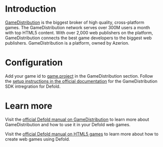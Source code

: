 # Introduction
[GameDistribution](https://gamedistribution.com/) is the biggest broker of high quality, cross-platform games. The GameDistribution network serves over 300M users a month with top HTML5 content. With over 2,000 web publishers on the platform, GameDistribution connects the best game developers to the biggest web publishers. GameDistribution is a platform, owned by Azerion.

# Configuration
Add your game id to [game.project](defold://open?path=/game.project) in the GameDistribution section. Follow the [setup instructions in the official documentation](https://github.com/GameDistribution/gd-defold#gamedistribution-sdk-for-defold) for the GameDistribution SDK intregration for Defold.

# Learn more
Visit the [official Defold manual on GameDistribution](https://defold.com/manuals/gamedistribution) to learn more about GameDistribution and how to use it in your Defold web games.

Visit the [official Defold manual on HTML5 games](https://defold.com/manuals/html5/) to learn more about how to create web games using Defold.
